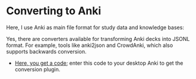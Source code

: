 # Converting to Anki

Here, I use Anki as main file format for study data and knowledge bases:

Yes, there are converters available for transforming Anki decks into JSONL format. For example, tools like anki2json and CrowdAnki, which also supports backwards conversion.

- [Here, you get a code](https://ankiweb.net/shared/info/1788670778); enter this code to your desktop Anki to get the conversion plugin.